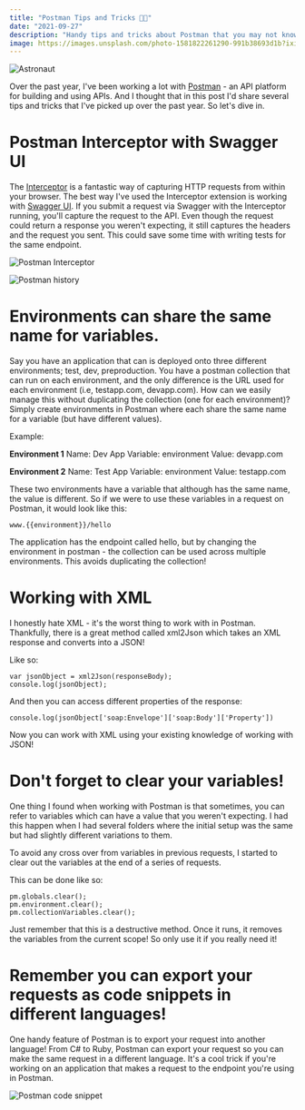 ```yaml
---
title: "Postman Tips and Tricks 👨‍🚀"
date: "2021-09-27"
description: "Handy tips and tricks about Postman that you may not know!"
image: https://images.unsplash.com/photo-1581822261290-991b38693d1b?ixid=MnwxMjA3fDB8MHxwaG90by1wYWdlfHx8fGVufDB8fHx8&ixlib=rb-1.2.1&auto=format&fit=crop&w=1740&q=80
---
```


![Astronaut](https://images.unsplash.com/photo-1581822261290-991b38693d1b?ixid=MnwxMjA3fDB8MHxwaG90by1wYWdlfHx8fGVufDB8fHx8&ixlib=rb-1.2.1&auto=format&fit=crop&w=1740&q=80)

Over the past year, I've been working a lot with [Postman](https://www.postman.com/) - an API platform for building and using APIs. And I thought that in this post I'd share several tips and tricks that I've picked up over the past year. So let's dive in.

# Postman Interceptor with Swagger UI

The [Interceptor](https://learning.postman.com/docs/sending-requests/capturing-request-data/interceptor/) is a fantastic way of capturing HTTP requests from within your browser. The best way I've used the Interceptor extension is working with [Swagger UI](https://swagger.io/tools/swagger-ui/). If you submit a request via Swagger with the Interceptor running, you'll capture the request to the API. Even though the request could return a response you weren't expecting, it still captures the headers and the request you sent. This could save some time with writing tests for the same endpoint.

![Postman Interceptor](https://i.imgur.com/R9Pp8o3.jpg)

![Postman history](https://i.imgur.com/Q4nvK5v.jpg)

# Environments can share the same name for variables.

Say you have an application that can is deployed onto three different environments; test, dev, preproduction. You have a postman collection that can run on each environment, and the only difference is the URL used for each environment (i.e, testapp.com, devapp.com). How can we easily manage this without duplicating the collection (one for each environment)? Simply create environments in Postman where each share the same name for a variable (but have different values).

Example:

__Environment 1__
Name: Dev App
Variable: environment
Value: devapp.com

__Environment 2__
Name: Test App
Variable: environment
Value: testapp.com

These two environments have a variable that although has the same name, the value is different. So if we were to use these variables in a request on Postman, it would look like this:

```
www.{{environment}}/hello
```

The application has the endpoint called hello, but by changing the environment in postman - the collection can be used across multiple environments. This avoids duplicating the collection!

# Working with XML

I honestly hate XML - it's the worst thing to work with in Postman. Thankfully, there is a great method called xml2Json which takes an XML response and converts into a JSON!

Like so:

```
var jsonObject = xml2Json(responseBody);
console.log(jsonObject);
```

And then you can access different properties of the response:

```
console.log(jsonObject['soap:Envelope']['soap:Body']['Property'])
```

Now you can work with XML using your existing knowledge of working with JSON!

# Don't forget to clear your variables!

One thing I found when working with Postman is that sometimes, you can refer to variables which can have a value that you weren't expecting. I had this happen when I had several folders where the initial setup was the same but had slightly different variations to them.

To avoid any cross over from variables in previous requests, I started to clear out the variables at the end of a series of requests.

This can be done like so:

```
pm.globals.clear();
pm.environment.clear();
pm.collectionVariables.clear();
```

Just remember that this is a destructive method. Once it runs, it removes the variables from the current scope! So only use it if you really need it!


# Remember you can export your requests as code snippets in different languages!

One handy feature of Postman is to export your request into another language! From C# to Ruby, Postman can export your request so you can make the same request in a different language. It's a cool trick if you're working on an application that makes a request to the endpoint you're using in Postman.

![Postman code snippet](https://i.imgur.com/yQrp4u4.jpg)